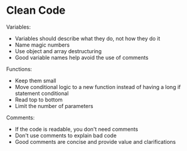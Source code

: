 # Clean Code

Variables:

* Variables should describe what they do, not how they do it
* Name magic numbers
* Use object and array destructuring
* Good variable names help avoid the use of comments

Functions:

* Keep them small
* Move conditional logic to a new function instead of having a long if statement conditional
* Read top to bottom
* Limit the number of parameters

Comments:

* If the code is readable, you don't need comments
* Don't use comments to explain bad code
* Good comments are concise and provide value and clarifications
